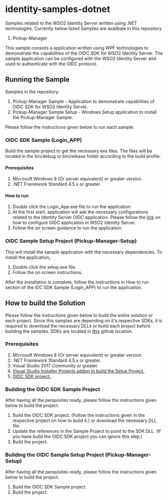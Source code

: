 # identity-samples-dotnet

Samples related to the WSO2 Identity Server written using .NET technologies. Currently below listed Samples are 
availbale in this repository

1. Pickup-Manager

This sample consists a application written using WPF technologies to demonstrate the capabilities of the OIDC SDK for 
WSO2 Identity Server. The sample application can be configured with the WSO2 Identity Server and used to authenticate 
with the OIDC protocol. 

## Running the Sample

Samples in the repository:
1. Pickup-Manager Sample - Application to demonstrate capabilities of OIDC SDK for WSO2 Identity Server.
2. Pickup-Manager Sample Setup - Windows Setup application to install the Pickup-Manager Sample.

Please follow the instructions given below to run each sample. 

### OIDC SDK Sample (Login_APP)

Build the sample project to get the necessary exe files. The files will be located in the bin/debug or bin/release folder
according to the build profile.

#### Prerequisites

1. Microsoft Windows 8 (Or server equivalent) or greater version.
2. .NET Framework Standard 4.5.x or greater.

#### How to run

1. Double click the Login_App.exe file to run the application.
2. At the first start, application will ask the necessary configurations related to the Identity Server OIDC application.
Please follow the [link](https://is.docs.wso2.com/en/5.9.0/learn/configuring-oauth2-openid-connect-single-sign-on/) on how to configure OIDC application in WSO2 Identity Server. 
3. Follow the on screen guidance to run the application. 

### OIDC Sample Setup Project (Pickup-Manager-Setup)

This will install the sample application with the necessary dependencies. To install the application,
1. Double click the setup.exe file.
2. Follow the on screen instructions.

After the installation is complete, follow the instructions in How to run section of the IDC SDK Sample (Login_APP) to
run the application.

## How to build the Solution

Please follow the instructions given below to build the entire solution or each project. Since this samples are depending
on it's respective SDKs, it is required to download the necessary DLLs or build each project before building the samples.
SDKs are located in [this](https://github.com/wso2-extensions/identity-sdks-dotnet) github location.

### Prerequisites

1. Microsoft Windows 8 (Or server equivalent) or greater version.
2. .NET Framework Standard 4.5.x or greater.
3. Visual Studio 2017 Community or greater.
4. [Visual Studio Installer Projects addon to build the Setup Project.](https://marketplace.visualstudio.com/items?itemName=VisualStudioClient.MicrosoftVisualStudio2017InstallerProjects) 
5. [OIDC SDK project.](https://github.com/wso2-extensions/identity-sdks-dotnet/tree/master/org.wso2.identity.sdk.oidc)

### Building the OIDC SDK Sample Project

After having all the perquisites ready, please follow the instructions given below to build the project. 

1. Build the OIDC SDK project. (Follow the instructions given in the respective project on how to build it.) or
download the necessary DLL file. 
2. Update the references in the Sample Project to point to the SDK DLL. (If you have build the OIDC SDK project you can ignore this step.)
3. Build the project.

### Building the OIDC Sample Setup Project (Pickup-Manager-Setup)

After having all the perquisites ready, please follow the instructions given below to build the project.

1. Build the OIDC SDK Sample project.
2. Build the project.
